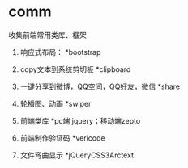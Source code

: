 # comm
收集前端常用类库、框架

1. 响应式布局：
*bootstrap

1. copy文本到系统剪切板
*clipboard
1. 一键分享到微博，QQ空间，QQ好友，微信
*share

1. 轮播图、动画
*swiper

1. 前端类库
*pc端 jquery；移动端zepto

1. 前端制作验证码
*vericode

1. 文件弯曲显示
*jQueryCSS3Arctext



